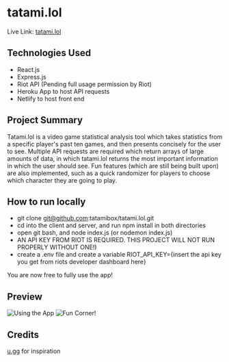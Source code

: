 # tatami.lol

Live Link: [tatami.lol](https://tatami.lol)

## Technologies Used
- React.js
- Express.js
- Riot API (Pending full usage permission by Riot)
- Heroku App to host API requests
- Netlify to host front end

## Project Summary

Tatami.lol is a video game statistical analysis tool which takes statistics from a specific player's past ten games, and then presents concisely for the user to see. Multiple API requests are required which return arrays of large amounts of data, in which tatami.lol returns the most important information in which the user should see. Fun features (which are still being built upon) are also implemented, such as a quick randomizer for players to choose which character they are going to play.

## How to run locally
- git clone git@github.com:tatamibox/tatami.lol.git
- cd into the client and server, and run npm install in both directories
- open git bash, and node index.js (or nodemon index.js)
- AN API KEY FROM RIOT IS REQUIRED. THIS PROJECT WILL NOT RUN PROPERLY WITHOUT ONE!)
- create a .env file and create a variable RIOT_API_KEY={insert the api key you get from riots developer dashboard here}

You are now free to fully use the app!

## Preview
![Using the App](https://media.giphy.com/media/g0JfXYmppzeGQgOOlg/giphy.gif)
![Fun Corner!](https://media.giphy.com/media/ddiiy7zZsiIyLUlt9N/giphy.gif)


## Credits

[u.gg](https://u.gg) for inspiration